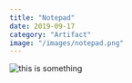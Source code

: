 ```yaml
---
title: "Notepad"
date: 2019-09-17
category: "Artifact"
image: "/images/notepad.png"
---
```


![this is something](/images/notepad.png "A notepad")

